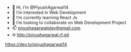 - 👋 Hi, I’m @PiyushAgarwal14
- 👀 I’m interested in Web Development
- 🌱 I’m currently learning React Js
- 💞️ I’m looking to collaborate on Web Development Project 
- 📫 piyushagarwalplay@gmail.com
- :globe_with_meridians: http://piyushagarwal.rf.gd
<!---
PiyushAgarwal14/PiyushAgarwal14 is a ✨ special ✨ repository because its `README.md` (this file) appears on your GitHub profile.
You can click the Preview link to take a look at your changes.
--->

https://dev.to/piyushagarwal14
